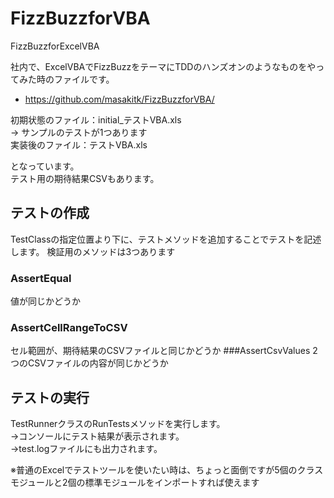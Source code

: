 FizzBuzzforVBA
==============

FizzBuzzforExcelVBA


社内で、ExcelVBAでFizzBuzzをテーマにTDDのハンズオンのようなものをやってみた時のファイルです。

  * https://github.com/masakitk/FizzBuzzforVBA/

初期状態のファイル：initial_テストVBA.xls  
 → サンプルのテストが1つあります  
実装後のファイル：テストVBA.xls  

となっています。  
テスト用の期待結果CSVもあります。
   
## テストの作成
TestClassの指定位置より下に、テストメソッドを追加することでテストを記述します。
検証用のメソッドは3つあります
### AssertEqual
値が同じかどうか
### AssertCellRangeToCSV
セル範囲が、期待結果のCSVファイルと同じかどうか
###AssertCsvValues
2つのCSVファイルの内容が同じかどうか

## テストの実行
TestRunnerクラスのRunTestsメソッドを実行します。  
→コンソールにテスト結果が表示されます。  
→test.logファイルにも出力されます。  


※普通のExcelでテストツールを使いたい時は、ちょっと面倒ですが5個のクラスモジュールと2個の標準モジュールをインポートすれば使えます

